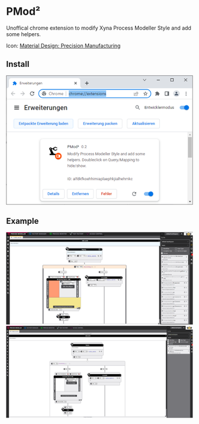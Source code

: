 # PMod²
Unoffical chrome extension to modify Xyna Process Modeller Style and add some helpers.

Icon: [Material Design: Precision Manufacturing](https://fonts.google.com/icons?selected=Material%20Icons%3Aprecision_manufacturing%3A)

## Install
![Screenshot of chrome://extensions](https://github.com/csc-gip/PMod-/blob/main/install.png?raw=true)

## Example

![Screenshot of workflow with active extension](https://github.com/csc-gip/PMod-/blob/main/active-extension.png?raw=true)
![Screenshot of workflow without extension](https://github.com/csc-gip/PMod-/blob/main/inactive-extension.png?raw=true)
